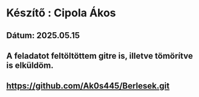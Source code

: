 # Készítő : Cipola Ákos

## Dátum: 2025.05.15

## A feladatot feltöltöttem gitre is, illetve tömörítve is elküldöm.

## https://github.com/Ak0s445/Berlesek.git 
